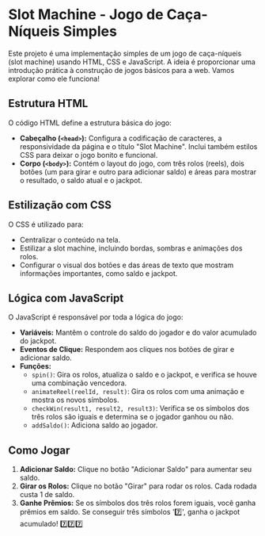 # Slot Machine - Jogo de Caça-Níqueis Simples

Este projeto é uma implementação simples de um jogo de caça-níqueis (slot machine) usando HTML, CSS e JavaScript. A ideia é proporcionar uma introdução prática à construção de jogos básicos para a web. Vamos explorar como ele funciona!

## Estrutura HTML

O código HTML define a estrutura básica do jogo:
- **Cabeçalho (`<head>`):** Configura a codificação de caracteres, a responsividade da página e o título "Slot Machine". Inclui também estilos CSS para deixar o jogo bonito e funcional.
- **Corpo (`<body>`):** Contém o layout do jogo, com três rolos (reels), dois botões (um para girar e outro para adicionar saldo) e áreas para mostrar o resultado, o saldo atual e o jackpot.

## Estilização com CSS

O CSS é utilizado para:
- Centralizar o conteúdo na tela.
- Estilizar a slot machine, incluindo bordas, sombras e animações dos rolos.
- Configurar o visual dos botões e das áreas de texto que mostram informações importantes, como saldo e jackpot.

## Lógica com JavaScript

O JavaScript é responsável por toda a lógica do jogo:
- **Variáveis:** Mantêm o controle do saldo do jogador e do valor acumulado do jackpot.
- **Eventos de Clique:** Respondem aos cliques nos botões de girar e adicionar saldo.
- **Funções:**
  - `spin()`: Gira os rolos, atualiza o saldo e o jackpot, e verifica se houve uma combinação vencedora.
  - `animateReel(reelId, result)`: Gira os rolos com uma animação e mostra os novos símbolos.
  - `checkWin(result1, result2, result3)`: Verifica se os símbolos dos três rolos são iguais e determina se o jogador ganhou ou não.
  - `addSaldo()`: Adiciona saldo ao jogador.

## Como Jogar

1. **Adicionar Saldo:** Clique no botão "Adicionar Saldo" para aumentar seu saldo.
2. **Girar os Rolos:** Clique no botão "Girar" para rodar os rolos. Cada rodada custa 1 de saldo.
3. **Ganhe Prêmios:** Se os símbolos dos três rolos forem iguais, você ganha prêmios em saldo. Se conseguir três símbolos '7️⃣', ganha o jackpot acumulado!
  [7️⃣7️⃣7️⃣ ](Slot.png)
